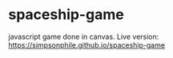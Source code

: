 # spaceship-game
javascript game done in canvas. Live version: <a href="https://simpsonphile.github.io/spaceship-game">https://simpsonphile.github.io/spaceship-game</a>
